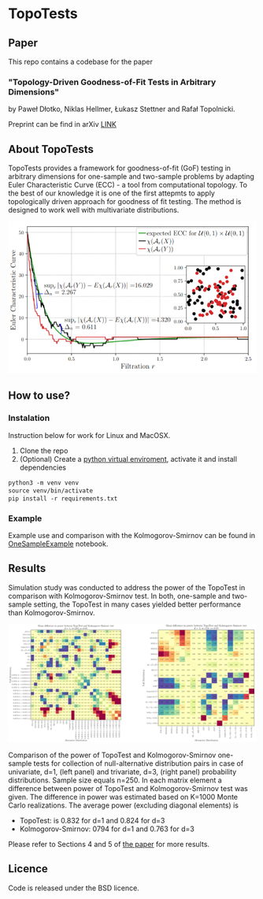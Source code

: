 # TopoTests

## Paper
This repo contains a codebase for the paper 

### "Topology-Driven Goodness-of-Fit Tests in Arbitrary Dimensions" 

by Paweł Dłotko, Niklas Hellmer, Łukasz Stettner and Rafał Topolnicki. 

Preprint can be find in arXiv [LINK](https://arxiv.org/)

## About TopoTests
TopoTests provides a framework for goodness-of-fit (GoF) testing in arbitrary dimensions for one-sample and two-sample problems by adapting Euler Characteristic Curve (ECC) - a tool from computational topology. To the best of our knowledge it is one of the first
attepmts to apply topologically driven approach for goodness of fit testing.
The method is designed to work well with multivariate distributions. 

<img src="images/ecc_example.png" width="800">

## How to use?

### Instalation
Instruction below for work for Linux and MacOSX.

1. Clone the repo
2. (Optional) Create a [python virtual enviroment](https://docs.python.org/3/library/venv.html), activate it and install dependencies
```
python3 -m venv venv
source venv/bin/activate
pip install -r requirements.txt
```

### Example
Example use and comparison with the Kolmogorov-Smirnov can be found in [OneSampleExample](OneSampleExample.ipynb) notebook.

## Results
Simulation study was conducted to address the power of the TopoTest in comparison with
Kolmogorov-Smirnov test. In both, one-sample and two-sample setting, the
TopoTest in many cases yielded better performance than Kolmogorov-Smirnov. 

<img src="images/differential_power.png" width="1000">

Comparison of the power of TopoTest and Kolmogorov-Smirnov one-sample tests for collection of null-alternative distribution pairs in case of univariate, d=1, (left panel) and trivariate, d=3, (right panel) probability distributions. Sample size equals n=250.
In each matrix element a difference between power of TopoTest and Kolmogorov-Smirnov test was given. 
The difference in power was estimated based on K=1000 Monte Carlo realizations. 
The average power (excluding diagonal elements) is

- TopoTest: is 0.832 for d=1 and 0.824 for d=3
- Kolmogorov-Smirnov: 0794 for d=1 and 0.763 for d=3

Please refer to Sections 4 and 5 of [the paper](https://arxiv.org/) for more results.

## Licence
Code is released under the BSD licence.


